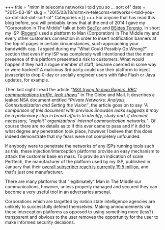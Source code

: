 +++
title = "mitm in telecoms networks i told you so ... sort of"
date = "2015-03-18"
slug = "2015/03/18/mitm-in-telecoms-networks-i-told-you-so-dot-dot-dot-sort-of"
Categories = []
+++
For anyone that has read this blog before, you will probably know that at the end of 2014 I gave my "Corporation in The Middle" talk at both <a href="http://blog.squarelemon.com/blog/2014/10/29/corporation-in-the-middle/">SecTor</a> and <a href="http://blog.squarelemon.com/blog/2014/12/29/bsides-toronto-video-and-slides/">BSides Toronto</a>.  In short my ISP (<a href="http://www.rogers.com">Rogers</a>) used a platform to Man (Corporation) in The Middle my and every other customers connection in order to insert notification banners at the top of pages in certain circumstances, such approaching your bandwidth cap.  I argued during my "What Could Possibly Go Wrong?" section that even if my ISP was completely well intentioned that the mere presence of this platform presented a risk to customers.  What would happen if they had a rogue member of staff, became coerced in some way or were hacked?  A malicious 3rd party could use their platform to inject javascript to drop 0-day or socially engineer users with fake Flash or Java updates, for example.

Then last night I read the article <i>"<a href="http://www.theglobeandmail.com/news/national/nsa-trying-to-map-rogers-rbc-communications-traffic-leak-shows/article23491118/">NSA trying to map Rogers, RBC communications traffic, leak shows</a>"</i> in The Globe and Mail.  It describes a leaked NSA document entitled <i>“Private Networks: Analysis, Contextualization and Setting the Vision”</i>, the article goes on to say <i>"A comparison of this document with previous Snowden leaks suggests it may be a preliminary step in broad efforts to identify, study and, if deemed necessary, “exploit” organizations’ internal communication networks."</i>.  Of course there are no details as to if this ever came to pass and if it did to what degree any penetration took place, however I believe that this does indeed demonstrate that my fears were not completely unfounded.

If anybody were to penetrate the networks of any ISPs running tools such as this, these injection/interception platforms provide an easy mechanism to attack the customer base en mass.  To provide an indication of scale Perftech, the manufacturer of the platform used by my ISP, published in January that their <a href="http://www.perftech.com/newsroom/perftech-adds-telco-giant-roster-q4-grows-subscriber-reach-30-2014/">overall subscriber reach is currently 19.5 million</a>, and that's just one manufacturer.

There are many platforms that "legitimately" Man in The Middle our communications, however, unless properly managed and secured they can become a very useful tool in an adversaries arsenal.

Corporations which are targetted by nation state intelligence agencies are unlikely to successfully defend themselves.  Making announcements via these interception platforms as opposed to using something more (less?) transparent and obvious to the user removes the opportunity for the user to make informed security decisions.
